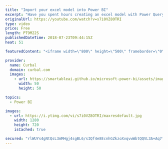 ```yaml
---
title: "Import your excel model into Power BI"
excerpt: "Have you spent hours creating an excel model with Power Query and PowerPivot and you or your company has now decided to move to Power BI?  Well, don't worry, you can import your excel models in Power BI and most of it will be imported, included the visuals if you created them using Power View, Yey!"
originalUrl: https://youtube.com/watch?v=s7i0VZ8OTRI
type: video
price: Free
length: PT9M22S
publishedDateTime: 2018-07-23T09:44:15Z
heat: 51

featuredContent: "<iframe width=\"800\" height=\"500\" frameborder=\"0\" src=\"https://www.youtube.com/embed/s7i0VZ8OTRI\" allow=\"accelerometer; autoplay; encrypted-media; gyroscope; picture-in-picture\" allowfullscreen></iframe>"

provider:
  name: Curbal
  domain: curbal.com
  images:
    - url: https://smartableai.github.io/microsoft-power-bi/assets/images/organizations/curbal.com-50x50.jpg
      width: 50
      height: 50

topics:
  - Power BI

images:
  - url: https://i.ytimg.com/vi/s7i0VZ8OTRI/maxresdefault.jpg
    width: 1280
    height: 720
    isCached: true

secured: "rlWUYs4gNtQsL3mMHgj4sgBL6/sIQf4e8EcnhGZkzoXvqvwWbtQQVL3A+Aq7f4JXFC9hijv+aJRsyvEmEjFIMU13YWq1pjaAqgKtfWfEJ2mZ3sinUTRdaQriA/Y0mU2aj/FbnmmmJI3pCRNUhT8Jh0fXvA9JWW3iE74q51+scZRMvQLiucSGtxWzHUGKk4QINRlao4vdFDu+d2+UvRjGEnobI3YcE/D5cMgJuvfTSft0KWKLX9nj+gXecOKsHRDTU4xGOLQOutDXYP19sZkt5VnF4PvM6obJOX3xIuAOSMOOTQPp1vXTwLTHey7D3iNK+XsLh8ouM8FASUpr69Fd4EpyvkZPHM5G37jFhGaT0b+DNEGMYcjPl09QFkNJxq2n2KTBJKjhKEXM/Z1Mmc6NjjS0LiBsjdmqsHNXONUctlA=;0onSpkcUqsdDliWadO/v0w=="
---
```


